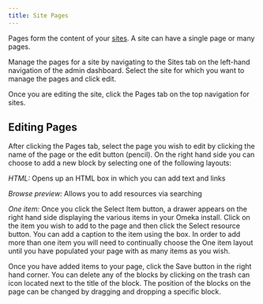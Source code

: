```yaml
---
title: Site Pages
---
```


Pages form the content of your [sites](../sites/sites.md). A site can have a single page or many pages.

Manage the pages for a site by navigating to the Sites tab on the left-hand navigation of the admin dashboard. Select the site  for which you want to manage the pages and click edit. 

Once you are editing the site, click the Pages tab on the top navigation for sites. 

## Editing Pages  
After clicking the Pages tab, select the page you wish to edit by clicking the name of the page or the edit button (pencil). On the right hand side you can choose to add a new block by selecting one of the following layouts:

*HTML:* Opens up an HTML box in which you can add text and links

*Browse preview:* Allows you to add resources via searching 

*One item:* Once you click the Select Item button, a drawer appears on the right hand side displaying the various items in your Omeka install. Click on the item you wish to add to the page and then click the Select resource button. You can add a caption to the item using the box. In order to add more than one item you will need to continually choose the One item layout until you have populated your page with as many items as you wish.

Once you have added items to your page, click the Save button in the right hand corner. You can delete any of the blocks by clicking on the trash can icon located next to the title of the block. The position of the blocks on the page can be changed by dragging and dropping a specific block.